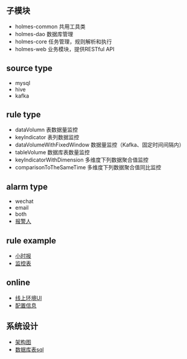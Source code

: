 ## 子模块
- holmes-common     共用工具类
- holmes-dao        数据库管理
- holmes-core       任务管理，规则解析和执行
- holmes-web        业务模块，提供RESTful API

## source type
- mysql
- hive
- kafka

## rule type
- dataVolumn                    表数据量监控
- keyIndicator                  表列数据监控
- dataVolumeWithFixedWindow     数据量监控（Kafka、固定时间间隔内）
- tableVolume                   数据库表数量监控
- keyIndicatorWithDimension     多维度下列数据聚合值监控
- comparisonToTheSameTime       多维度下列数据聚合值同比监控

## alarm type
- wechat
- email
- both
- [报警人](doc/user.md)

## rule example
- [小时报](doc/xiaoshibao.md)
- [监控表](doc/monitoringTables.md)

## online
- [线上环境UI](http://172.31.2.219:8088/holmes/swagger-ui.html#/)
- [配置信息](holmes-web/src/main/resources/application.properties)

## 系统设计
- [架构图](doc/framework.png)
- [数据库表sql](sql/create_table.sql)